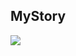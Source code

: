 ## MyStory
<img src="https://user-images.githubusercontent.com/91916741/188368410-539ae1a2-4d33-410f-9c46-7b67fd143345.png">
